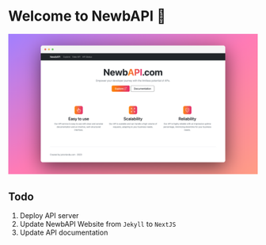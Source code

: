 # Welcome to NewbAPI 🚀
![Image](screenshot/newbapi-ss.png)

## Todo
1. Deploy API server
2. Update NewbAPI Website from `Jekyll` to `NextJS`
3. Update API documentation